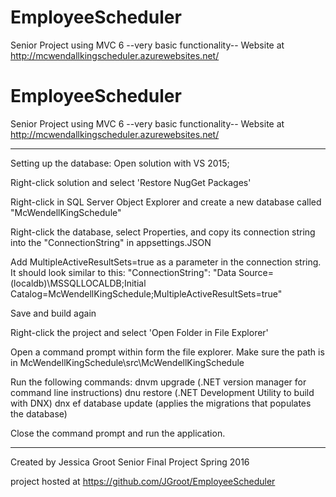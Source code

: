 # EmployeeScheduler
Senior Project using MVC  6
--very basic functionality--
Website at http://mcwendallkingscheduler.azurewebsites.net/


# EmployeeScheduler
Senior Project using MVC  6
--very basic functionality--
Website at http://mcwendallkingscheduler.azurewebsites.net/

***********************************************************************************************************************************
Setting up the database:
Open solution with VS 2015;

Right-click solution and select 'Restore NugGet Packages'

Right-click in SQL Server Object Explorer and create a new database called "McWendellKingSchedule"

Right-click the database, select Properties, and copy its connection string into the "ConnectionString" in appsettings.JSON

Add MultipleActiveResultSets=true as a parameter in the connection string.  It should look similar to this:
	"ConnectionString": "Data Source=(localdb)\\MSSQLLOCALDB;Initial Catalog=McWendellKingSchedule;MultipleActiveResultSets=true"
	
Save and build again

Right-click the project and select 'Open Folder in File Explorer'

Open a command prompt within form the file explorer.  Make sure the path is in McWendellKingSchedule\src\McWendellKingSchedule

Run the following commands:
	dnvm upgrade (.NET version manager for command line instructions)
	dnu restore (.NET Development Utility to build with DNX)
	dnx ef database update (applies the migrations that populates the database)

Close the command prompt and run the application.  	
***********************************************************************************************************************************

Created by Jessica Groot
Senior Final Project 
Spring 2016

project hosted at https://github.com/JGroot/EmployeeScheduler
